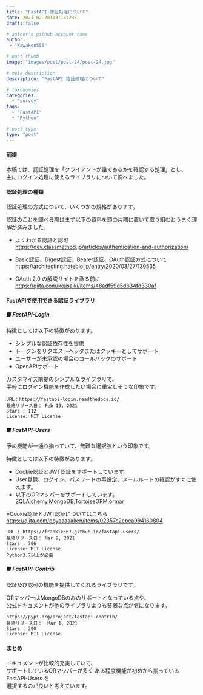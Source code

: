 ```yaml
---
title: "FastAPI 認証処理について"
date: 2021-02-28T13:13:23Z
draft: false

# author's github account name
author:
 - "Kawaken555"

# post thumb
image: "images/post/post-24/post-24.jpg"

# meta description
description: "FastAPI 認証処理について"

# taxonomies
categories: 
  - "survey"
tags:
  - "FastAPI"
  - "Python"

# post type
type: "post"
---
```



#### 前提   

本稿では、認証処理を「クライアントが誰であるかを確認する処理」とし、   
主にログイン処理に使えるライブラリについて調べました。    


#### 認証処理の種類   

認証処理の方式について、いくつかの規格があります。   

認証のことを調べる際はまず以下の資料を頭の片隅に置いて取り組むとうまく理解が進みました。   


* よくわかる認証と認可   
https://dev.classmethod.jp/articles/authentication-and-authorization/  


* Basic認証、Digest認証、Bearer認証、OAuth認証方式について    
https://architecting.hateblo.jp/entry/2020/03/27/130535  


* OAuth 2.0 の解説サイトを漁る前に  
https://qiita.com/kojisaiki/items/48adf59d5d634fd330af



#### FastAPIで使用できる認証ライブラリ  


##### ■ FastAPI-Login   
    

特徴としては以下の特徴があります。    

* シンプルな認証依存性を提供     
* トークンをリクエストヘッダまたはクッキーとしてサポート   
* ユーザーが未承認の場合のコールバックのサポート    
* OpenAPIサポート   


カスタマイズ前提のシンプルなライブラリで、   
手軽にログイン機能を作成したい場合に重宝しそうな印象です。  

```
URL：https://fastapi-login.readthedocs.io/
最終リリース日： Feb 19, 2021   
Stars : 112   
License: MIT License   
```


##### ■ FastAPI-Users  

予め機能が一通り揃っていて、無難な選択肢という印象です。  


特徴としては以下の特徴があります。   

* Cookie認証とJWT認証をサポートしています。   
* User登録、ログイン、パスワードの再設定、メールルートの確認がすぐに使えます。  
* 以下のORマッパーをサポートしています。     
SQLAlchemy,MongoDB,TortoiseORM,ormar  


※Cookie認証とJWT認証についてはこちら  
https://qiita.com/doyaaaaaken/items/02357c2ebca994160804



```
URL : https://frankie567.github.io/fastapi-users/
最終リリース日： Mar 9, 2021   
Stars : 706  
License: MIT License   
Python3.7以上が必要   
```


##### ■ FastAPI-Contrib   

認証及び認可の機能を提供してくれるライブラリです。   
 
ORマッパーはMongoDBのみのサポートとなっている点や、  
公式ドキュメントが他のライブラリよりも貧弱な点が気になります。   



```
https://pypi.org/project/fastapi-contrib/  
最終リリース日：  Mar 1, 2021  
Stars : 300  
License: MIT License 
```


#### まとめ

ドキュメントが比較的充実していて、  
サポートしているORマッパーが多く
ある程度機能が初めから揃っているFastAPI-Users を  
選択するのが良いと考えています。   


